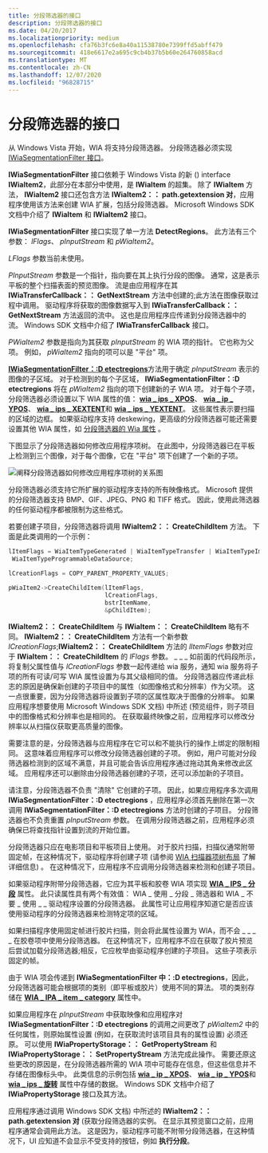 ```yaml
---
title: 分段筛选器的接口
description: 分段筛选器的接口
ms.date: 04/20/2017
ms.localizationpriority: medium
ms.openlocfilehash: cfa76b3fc6e8a40a11538780e7399ffd5abff479
ms.sourcegitcommit: 418e6617e2a695c9cb4b37b5b60e264760858acd
ms.translationtype: MT
ms.contentlocale: zh-CN
ms.lasthandoff: 12/07/2020
ms.locfileid: "96828715"
---
```

# <a name="interfaces-for-segmentation-filters"></a>分段筛选器的接口





从 Windows Vista 开始，WIA 将支持分段筛选器。 分段筛选器必须实现 [IWiaSegmentationFilter 接口](/windows-hardware/drivers/ddi/wia_lh/nn-wia_lh-iwiasegmentationfilter)。

**IWiaSegmentationFilter** 接口依赖于 Windows Vista 的新 () interface **IWiaItem2**，此部分在本部分中使用，是 **IWiaItem** 的超集。 除了 **IWiaItem** 方法， **IWiaItem2** 接口还包含方法 **IWiaItem2：： path.getextension 对**，应用程序使用该方法来创建 WIA 扩展，包括分段筛选器。 Microsoft Windows SDK 文档中介绍了 **IWiaItem** 和 **IWiaItem2** 接口。

**IWiaSegmentationFilter** 接口实现了单一方法 **DetectRegions**。 此方法有三个参数： *lFlags*、 *pInputStream* 和 *pWiaItem2*。

*LFlags* 参数当前未使用。

*PInputStream* 参数是一个指针，指向要在其上执行分段的图像。 通常，这是表示平板的整个扫描表面的预览图像。 流是由应用程序在其 **IWiaTransferCallback：： GetNextStream** 方法中创建的;此方法在图像获取过程中调用。 驱动程序将获取的图像数据写入到 **IWiaTransferCallback：： GetNextStream** 方法返回的流中。 这也是应用程序应传递到分段筛选器中的流。 Windows SDK 文档中介绍了 **IWiaTransferCallback** 接口。

*PWiaItem2* 参数是指向为其获取 *pInputStream* 的 WIA 项的指针。 它也称为父项。 例如， *pWiaItem2* 指向的项可以是 "平台" 项。

[**IWiaSegmentationFilter：:D etectregions**](/windows-hardware/drivers/ddi/wia_lh/nf-wia_lh-iwiasegmentationfilter-detectregions)方法用于确定 *pInputStream* 表示的图像的子区域。 对于检测到的每个子区域， **IWiaSegmentationFilter：:D etectregions** 将在 *pWiaItem2* 指向的项下创建新的子 WIA 项。 对于每个子项，分段筛选器必须设置以下 WIA 属性的值： [**wia \_ ips \_ XPOS**](./wia-ips-xpos.md)、 [**wia \_ ip \_ YPOS**](./wia-ips-ypos.md)、 [**wia \_ ips \_ XEXTENT**](./wia-ips-xextent.md)和 [**wia \_ ips \_ YEXTENT**](./wia-ips-yextent.md)。 这些属性表示要扫描的区域的边框。 如果驱动程序支持 deskewing，更高级的分段筛选器可能还需要设置其他 WIA 属性，如 [分段筛选器的 Wia 属性](wia-properties-for-segmentation-filters.md) 。

下图显示了分段筛选器如何修改应用程序项树。 在此图中，分段筛选器已在平板上检测到三个图像，对于每个图像，它在 "平台" 项下创建了一个新的子项。

![阐释分段筛选器如何修改应用程序项树的关系图](images/art-segmentation2.png)

分段筛选器必须支持它所扩展的驱动程序支持的所有映像格式。 Microsoft 提供的分段筛选器支持 BMP、GIF、JPEG、PNG 和 TIFF 格式。 因此，使用此筛选器的任何驱动程序都被限制为这些格式。

若要创建子项目，分段筛选器将调用 **IWiaItem2：： CreateChildItem** 方法。 下面是此类调用的一个示例：

```cpp
lItemFlags = WiaItemTypeGenerated | WiaItemTypeTransfer | WiaItemTypeImage | WiaItemTypeFile |
 WiaItemTypeProgrammableDataSource;

lCreationFlags = COPY_PARENT_PROPERTY_VALUES;

pWiaItem2->CreateChildItem(lItemFlags,
                           lCreationFlags,
                           bstrItemName,
                           &pChildItem);
```

**IWiaItem2：： CreateChildItem** 与 **IWiaItem：： CreateChildItem** 略有不同。 **IWiaItem2：： CreateChildItem** 方法有一个新参数 *lCreationFlags*;**IWiaItem2：： CreateChildItem** 方法的 *lItemFlags* 参数对应于 **IWiaItem：： CreateChildItem** 的 *lFlags* 参数。 \_ \_ \_ 如前面的代码段所示，将复制父属性值与 *lCreationFlags* 参数一起传递给 wia 服务，通知 wia 服务将子项的所有可读/可写 WIA 属性设置为与其父级相同的值。 分段筛选器应传递此标志的原因是确保新创建的子项目中的属性（如图像格式和分辨率）作为父项。 这一点很重要，因为分段筛选器将设置到子项的区属性取决于图像的分辨率。 如果应用程序想要使用 Microsoft Windows SDK 文档) 中所述 (预览组件，则子项目中的图像格式和分辨率也是相同的。 在获取最终映像之前，应用程序可以修改分辨率以从扫描仪获取更高质量的图像。

需要注意的是，分段筛选器与应用程序在它可以和不能执行的操作上绑定的限制相同。 这意味着应用程序可以修改分段筛选器创建的子项。 例如，用户可能对分段筛选器检测到的区域不满意，并且可能会告诉应用程序通过拖动其角来修改此区域。 应用程序还可以删除由分段筛选器创建的子项，还可以添加新的子项目。

请注意，分段筛选器不负责 "清除" 它创建的子项。 因此，如果应用程序多次调用 **IWiaSegmentationFilter：:D etectregions** ，应用程序必须首先删除在第一次调用 **IWiaSegmentationFilter：:D etectregions** 方法时创建的子项目。 分段筛选器也不负责重置 *pInputStream* 参数。 在调用分段筛选器之前，应用程序必须确保已将查找指针设置到流的开始位置。

分段筛选器只应在电影项目和平板项目上使用。 对于胶片扫描，扫描仪通常附带固定帧，在这种情况下，驱动程序将创建子项 (请参阅 [WIA 扫描器项树布局](wia-scanner-item-tree-layout.md) 了解详细信息) 。 在这种情况下，应用程序不应调用分段筛选器来检测和创建子项目。

如果驱动程序附带分段筛选器，它应为其平板和胶卷 WIA 项实现 [**WIA \_ IPS \_ 分段**](./wia-ips-segmentation.md) 属性。 此只读属性具有两个有效值： WIA \_ 使用 \_ 分段 \_ 筛选器和 WIA \_ 不要 \_ 使用 \_ \_ 驱动程序设置的分段筛选器。 此属性可让应用程序知道它是否应该使用驱动程序的分段筛选器来检测特定项的区域。

如果扫描程序使用固定帧进行胶片扫描，则会将此属性设置为 WIA，而不会 \_ \_ \_ \_ 在胶卷项中使用分段筛选器。 在这种情况下，应用程序不应在获取了胶片预览后尝试加载分段筛选器;相反，它应枚举由驱动程序创建的子项目。 这些子项表示固定的帧。

由于 WIA 项会传递到 **IWiaSegmentationFilter 中：:D etectregions**，因此，分段筛选器可能会根据项的类别（即平板或胶片）使用不同的算法。 项的类别存储在 [**WIA \_ IPA \_ item \_ category**](./wia-ipa-item-category.md) 属性中。

如果应用程序在 *pInputStream* 中获取映像和应用程序对 **IWiaSegmentationFilter：:D etectregions** 的调用之间更改了 *pWiaItem2* 中的任何属性，则原始属性设置 (例如，在获取流时该项目具有的属性设置) 必须还原。 可以使用 **IWiaPropertyStorage：： GetPropertyStream** 和 **IWiaPropertyStorage：： SetPropertyStream** 方法完成此操作。 需要还原这些更改的原因是，在分段筛选器所需的 WIA 项中可能存在信息，但这些信息并不存储在图像标头中。 此类信息的示例包括 [**wia \_ ip \_ XPOS**](./wia-ips-xpos.md)、 [**wia \_ ip \_ YPOS**](./wia-ips-ypos.md)和 [**wia \_ ips \_ 旋转**](./wia-ips-rotation.md) 属性中存储的数据。 Windows SDK 文档中介绍了 **IWiaPropertyStorage** 接口及其方法。

应用程序通过调用 Windows SDK 文档) 中所述的 **IWiaItem2：： path.getextension 对** (获取分段筛选器的实例。 在显示其预览窗口之前，应用程序通常会调用此方法。 这是因为，驱动程序可能不附带分段筛选器，在这种情况下，UI 应知道不会显示不受支持的按钮，例如 **执行分段**。

 

